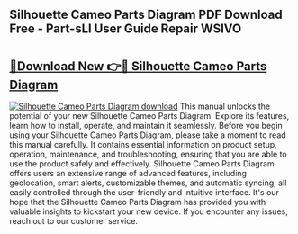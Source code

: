 ## Silhouette Cameo Parts Diagram PDF Download Free - Part-sLl User Guide Repair WSlVO

# <h2><a href="http://dfim99w.blite.top/?on=Silhouette+Cameo+Parts+Diagram">🔗Download New 👉🔴 Silhouette Cameo Parts Diagram</a></h2>

[![Silhouette Cameo Parts Diagram download](https://i.imgur.com/lujVjoI.png)](http://dfim99w.blite.top/?on=Silhouette+Cameo+Parts+Diagram)
This manual unlocks the potential of your new Silhouette Cameo Parts Diagram. Explore its features, learn how to install, operate, and maintain it seamlessly. Before you begin using your Silhouette Cameo Parts Diagram, please take a moment to read this manual carefully. It contains essential information on product setup, operation, maintenance, and troubleshooting, ensuring that you are able to use the product safely and effectively. Silhouette Cameo Parts Diagram offers users an extensive range of advanced features, including geolocation, smart alerts, customizable themes, and automatic syncing, all easily controlled through the user-friendly and intuitive interface. It's our hope that the Silhouette Cameo Parts Diagram has provided you with valuable insights to kickstart your new device. If you encounter any issues, reach out to our customer service.
